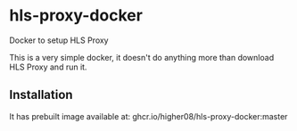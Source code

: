 # hls-proxy-docker
Docker to setup HLS Proxy

This is a very simple docker, it doesn't do anything more than download HLS Proxy and run it.

## Installation

It has prebuilt image available at:
ghcr.io/higher08/hls-proxy-docker:master
